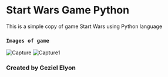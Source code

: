 # Start Wars Game Python

This is a simple copy of game Start Wars using Python language

### `Images of game`

![Capture](https://user-images.githubusercontent.com/48457700/107863038-cbfff680-6e2f-11eb-972f-70885160a363.JPG)
![Capture1](https://user-images.githubusercontent.com/48457700/107863042-d7ebb880-6e2f-11eb-8df8-721eb3fc289a.JPG)

### Created by Geziel Elyon
